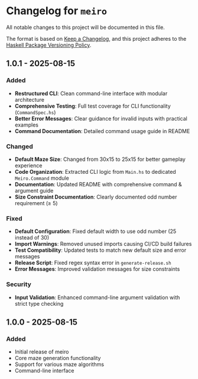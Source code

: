 # Changelog for `meiro`

All notable changes to this project will be documented in this file.

The format is based on [Keep a Changelog](https://keepachangelog.com/en/1.0.0/),
and this project adheres to the
[Haskell Package Versioning Policy](https://pvp.haskell.org/).

## 1.0.1 - 2025-08-15

### Added
- **Restructured CLI**: Clean command-line interface with modular architecture
- **Comprehensive Testing**: Full test coverage for CLI functionality (`CommandSpec.hs`)
- **Better Error Messages**: Clear guidance for invalid inputs with practical examples
- **Command Documentation**: Detailed command usage guide in README

### Changed
- **Default Maze Size**: Changed from 30x15 to 25x15 for better gameplay experience
- **Code Organization**: Extracted CLI logic from `Main.hs` to dedicated `Meiro.Command` module
- **Documentation**: Updated README with comprehensive command & argument guide
- **Size Constraint Documentation**: Clearly documented odd number requirement (≥ 5)

### Fixed
- **Default Configuration**: Fixed default width to use odd number (25 instead of 30)
- **Import Warnings**: Removed unused imports causing CI/CD build failures
- **Test Compatibility**: Updated tests to match new default size and error messages
- **Release Script**: Fixed regex syntax error in `generate-release.sh`
- **Error Messages**: Improved validation messages for size constraints

### Security
- **Input Validation**: Enhanced command-line argument validation with strict type checking

## 1.0.0 - 2025-08-15

### Added
- Initial release of meiro
- Core maze generation functionality
- Support for various maze algorithms
- Command-line interface
